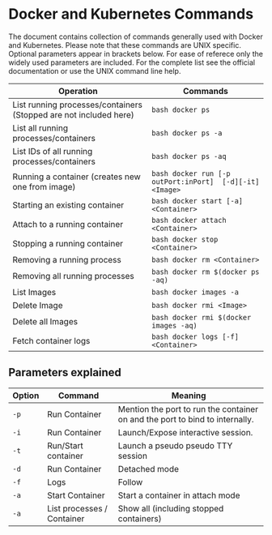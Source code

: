 # Docker and Kubernetes Commands
The document contains collection of commands generally used with Docker and Kubernetes. Please note that these commands are UNIX specific.
Optional parameters appear in brackets below. For ease of referece only the widely used parameters are included. For the complete list see the official documentation or use the UNIX command line help.

Operation | Commands
--- | ---
List running processes/containers (Stopped are not included here) | ```bash docker ps ```
List all running processes/containers | ```bash docker ps -a```
List IDs of all running processes/containers | ```bash docker ps -aq```
Running a container (creates new one from image) | ```bash docker run [-p outPort:inPort]  [-d][-it] <Image>```
Starting an existing container | ```bash docker start [-a] <Container>``` 
Attach to a running container | ```bash docker attach <Container>```
Stopping a running container | ```bash docker stop <Container>```
Removing a running process | ```bash docker rm <Container>```
Removing all running processes | ```bash docker rm $(docker ps -aq)```
List Images | ```bash docker images -a```
Delete Image | ```bash docker rmi <Image>```
Delete all Images | ```bash docker rmi $(docker images -aq)```
Fetch container logs | ```bash docker logs [-f] <Container>```

## Parameters explained
Option | Command | Meaning
--- | --- | ---
`-p` | Run Container | Mention the port to run the container on and the port to bind to internally.
`-i` | Run Container | Launch/Expose interactive session.
`-t` | Run/Start container | Launch a pseudo pseudo TTY session
`-d` | Run Container | Detached mode
`-f` | Logs |  Follow
`-a` | Start Container | Start a container in attach mode
`-a` | List processes / Container | Show all (including stopped containers)

